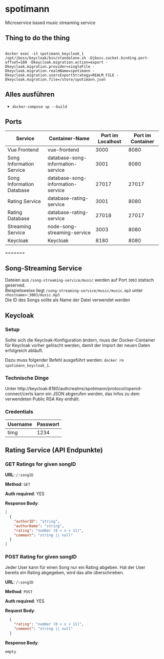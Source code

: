 # spotimann

Microservice based music streaming service

## Thing to do the thing

``` 

docker exec -it spotimann_keycloak_1 /opt/jboss/keycloak/bin/standalone.sh -Djboss.socket.binding.port-offset=100 -Dkeycloak.migration.action=export -Dkeycloak.migration.provider=singleFile -Dkeycloak.migration.realmName=spotimann -Dkeycloak.migration.usersExportStrategy=REALM_FILE -Dkeycloak.migration.file=/store/spotimann.json
```

## Alles ausführen
- `docker-compose up --build`

## Ports

| Service                   | Container-Name                    | Port im Localhost | Port im Container |
| ------------------------- | --------------------------------- | ----------------- | ----------------- |
| Vue Frontend              | vue-frontend                      | 3000              | 8080              |
| Song Information Service  | database-song-information-service | 3001              | 8080              |
| Song Information Database | database-song-information-service | 27017             | 27017             |
| Rating Service            | database-rating-service           | 3001              | 8080              |
| Rating Database           | database-rating-service           | 27018             | 27017             |
| Streaming Service         | node-song-streaming-service       | 3003              | 8080              |
| Keycloak                  | Keycloak                          | 8180              | 8080              |
=======

## Song-Streaming Service
Dateien aus `/song-streaming-service/music` werden auf Port `3003` statisch geserved. <br> 
Beispielsweise liegt `/song-streaming-service/music/music.mp3` unter `<hostname>:3003/music.mp3`<br>
Die ID des Songs sollte als Name der Datei verwendet werden

## Keycloak

### Setup

Sollte sich die Keycloak-Konfiguration ändern, muss der Docker-Container für Keycloak vorher gelöscht werden, damit der Import der neuen Daten erfolgreich abläuft.

Dazu muss folgender Befehl ausgeführt werden: `docker rm spotimann_keycloak_1`.

### Technische Dinge

Unter http://keycloak:8180/auth/realms/spotimann/protocol/openid-connect/certs kann ein JSON abgerufen werden, das Infos zu dem verwendeten Public RSA Key enthält.


### Credentials

| Username | Passwort |
| -------- | -------- |
| timg     | 1234     |

## Rating Service (API Endpunkte)


### GET Ratings for given songID

**URL**: `/:songID`

**Method**: `GET`

**Auth required**: YES

**Response Body**:
```json
[
  {
    "authorID": "string",
    "authorName": "string",
    "rating": "number (0 < x < 11)",
    "comment": "string || null"
  }
]
```

### POST Rating for given songID

Jeder User kann für einen Song nur ein Rating abgeben. Hat der User bereits ein Rating abgegeben, wird das alte überschrieben.

**URL**: `/:songID`

**Method**: `POST`

**Auth required**: YES

**Request Body**:
```json
  {
    "rating": "number (0 < x < 11)",
    "comment": "string || null"
  }
```

**Response Body**:
```
empty
```
